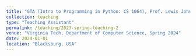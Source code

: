 ```yaml
---
title: "GTA (Intro to Programming in Python: CS 1064), Prof. Lewis John"
collection: teaching
type: "Teaching Assistant"
permalink: /teaching/2023-spring-teaching-2
venue: "Virginia Tech, Department of Computer Science, Spring 2024"
date: 2024-01-01
location: "Blacksburg, USA"
---
```



